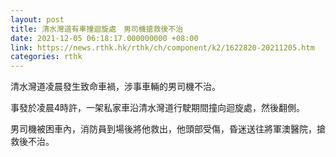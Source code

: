 ```yaml
---
layout: post
title: 清水灣道有車撞迴旋處　男司機搶救後不治
date: 2021-12-05 06:18:17.000000000 +08:00
link: https://news.rthk.hk/rthk/ch/component/k2/1622820-20211205.htm
categories: rthk
---
```


清水灣道凌晨發生致命車禍，涉事車輛的男司機不治。

事發於凌晨4時許，一架私家車沿清水灣道行駛期間撞向迴旋處，然後翻側。

男司機被困車內，消防員到場後將他救出，他頭部受傷，昏迷送往將軍澳醫院，搶救後不治。
